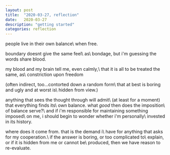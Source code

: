 ```yaml
---
layout: post
title:  "2020-03-27, reflection"
date:   2020-03-27
description: "getting started"
categories: reflection
---
```

people live in their own balance\\
when free.


boundary doesnt give the same feel\\
as\\
bondage, but i'm guessing the words share blood.

my blood and my brain tell me, even calmly,\\
that it is all to be treated the same, as\\
constriction upon freedom

(often indirect, too...contorted down a random form\\
that at best is boring and ugly and at worst is\\
hidden from view.)

anything that sees the thought through will admit\\
(at least for a moment) that everything finds its\\
own balance. what _good_ then does the imposition\\
of balance serve?\\
and if i'm responsible for maintaining something imposed\\
on me, i should begin to wonder whether i'm personally\\
invested in its history.

where does it come from. that is the demand i\\
have for anything that asks for my cooperation.\\
if the answer is boring, or too complicated to\\
explain, or if it is hidden from me or cannot be\\
produced, then we have reason to re-evaluate.
